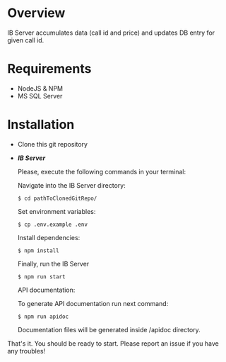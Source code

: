 # Overview

IB Server accumulates data (call id and price) and updates DB entry for given call id.
 
# Requirements

 - NodeJS & NPM
 - MS SQL Server
 
# Installation
 - Clone this git repository
 - ***IB Server***

      Please, execute the following commands in your terminal:
 
      Navigate into the IB Server directory:
	  
    `$ cd pathToClonedGitRepo/`
    	  
    Set environment variables:
    	 
    `$ cp .env.example .env`
     
    Install dependencies:
	
    `$ npm install`
	
    Finally, run the IB Server
	
    `$ npm run start`

    API documentation:
   
    To generate API documentation run next command:
   
    `$ npm run apidoc`

    Documentation files will be generated inside /apidoc directory.
	 
That's it. You should be ready to start. Please report an issue if you have any troubles!